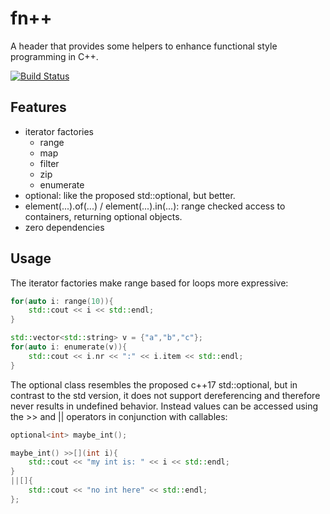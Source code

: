 fn++
====

A header that provides some helpers to enhance functional style programming in C++.

[![Build Status](https://travis-ci.org/initcrash/fnpp.svg?branch=master)](https://travis-ci.org/initcrash/fnpp)

Features
--------
* iterator factories
    - range
    - map
    - filter
    - zip
    - enumerate
* optional<T>: like the proposed std::optional<T>, but better.
* element(...).of(...) / element(...).in(...): range checked access to
  containers, returning optional<T> objects.
* zero dependencies

Usage
-----

The iterator factories make range based for loops more expressive:

```C++
for(auto i: range(10)){
    std::cout << i << std::endl;
}

std::vector<std::string> v = {"a","b","c"};
for(auto i: enumerate(v)){
    std::cout << i.nr << ":" << i.item << std::endl;
}
```

The optional class resembles the proposed c++17 std::optional, but in contrast
to the std version, it does not support dereferencing and therefore never
results in undefined behavior. Instead values can be accessed using the >> and
|| operators in conjunction with callables:

```C++
optional<int> maybe_int();

maybe_int() >>[](int i){
    std::cout << "my int is: " << i << std::endl;
}
||[]{
    std::cout << "no int here" << std::endl;
};
```
